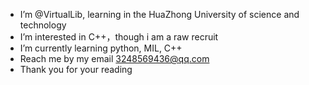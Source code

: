 - I’m @VirtualLib, learning in the HuaZhong University of science and technology
- I’m interested in C++，though i am a raw recruit
- I’m currently learning python, MIL, C++
- Reach me by my email 3248569436@qq.com
- Thank you for your reading
